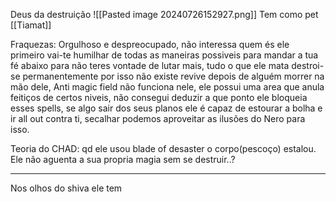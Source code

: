 Deus da destruição
![[Pasted image 20240726152927.png]]
Tem como pet [[Tiamat]]

Fraquezas:
Orgulhoso e despreocupado, não interessa quem és ele primeiro vai-te humilhar de todas as maneiras possiveis para mandar a tua fé abaixo para não teres vontade de lutar mais, tudo o que ele mata destroi-se permanentemente por isso não existe revive depois de alguém morrer na mão dele, Anti magic field não funciona nele, ele possui uma area que anula feitiços de certos niveis, não consegui deduzir a que ponto ele bloqueia esses spells, se algo sair dos seus planos ele é capaz de estourar a bolha e ir all out contra ti, secalhar podemos aproveitar as ilusões do Nero para isso. 

Teoria do CHAD: 
qd ele usou blade of desaster o corpo(pescoço) estalou. 
Ele não aguenta a sua propria magia sem se destruir..?

---
Nos olhos do shiva ele tem 